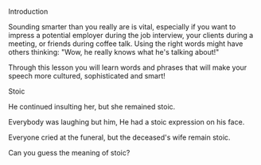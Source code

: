 Introduction

Sounding smarter than you really are is vital, especially if you want to impress a potential employer during the job interview, your clients during a meeting, or friends during coffee talk. Using the right words might have others thinking: "Wow, he really knows what he's talking about!"

Through this lesson you will learn words and phrases that will make your speech more cultured, sophisticated and smart!

Stoic

He continued insulting her, but she remained stoic.

Everybody was laughing but him, He had a stoic expression on his face.

Everyone cried at the funeral, but the deceased's wife remain stoic.

Can you guess the meaning of stoic?




